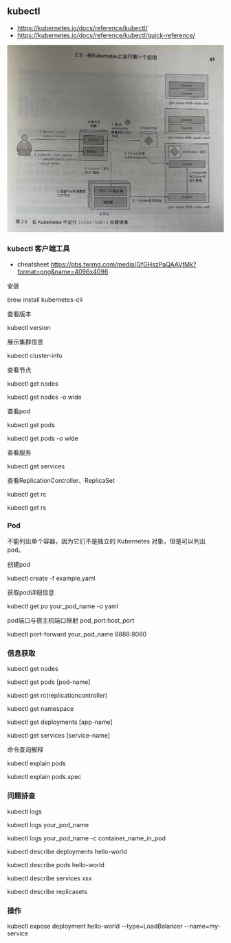 ## kubectl
- https://kubernetes.io/docs/reference/kubectl/
- https://kubernetes.io/docs/reference/kubectl/quick-reference/


![kubectl命令运行原理](images/kubectl-run-logic.png)

### kubectl 客户端工具
- cheatsheet https://pbs.twimg.com/media/GfGHszPaQAAVtMk?format=png&name=4096x4096

安装

brew install kubernetes-cli

查看版本

kubectl version

展示集群信息

kubectl cluster-info

查看节点

kubectl get nodes

kubectl get nodes -o wide

查看pod

kubectl get pods

kubectl get pods -o wide

查看服务

kubectl get services

查看ReplicationController、ReplicaSet

kubectl get rc

kubectl get rs

### Pod

不能列出单个容器，因为它们不是独立的 Kubernetes 对象，但是可以列出 pod。

创建pod

kubectl create -f example.yaml

获取pod详细信息

kubectl get po your_pod_name -o yaml

pod端口与宿主机端口映射 pod_port:host_port

kubectl port-forward your_pod_name 8888:8080

### 信息获取

kubectl get nodes

kubectl get pods [pod-name]

kubectl get rc(replicationcontroller)

kubectl get namespace

kubectl get deployments [app-name]

kubectl get services [service-name]

命令查询解释

kubectl explain pods

kubectl explain pods.spec

### 问题排查

kubectl logs

kubectl logs your_pod_name

kubectl logs your_pod_name -c container_name_in_pod

kubectl describe deployments hello-world

kubectl describe pods hello-world

kubectl describe services xxx

kubectl describe replicasets

### 操作

kubectl expose deployment hello-world --type=LoadBalancer --name=my-service
